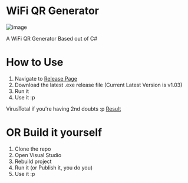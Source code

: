 # WiFi QR Generator

![image](https://user-images.githubusercontent.com/110330524/209289682-50985a2f-5ff6-4a26-9ead-25918cb438c4.png)

A WiFi QR Generator Based out of C#

# How to Use

1) Navigate to [Release Page](https://github.com/Valdezin/WiFi-QR-Generator/releases)
2) Download the latest .exe release file (Current Latest Version is v1.03)
3) Run it
4) Use it :p

VirusTotal if you're having 2nd doubts :p [Result](https://www.virustotal.com/gui/file/986fa56cd2c03b2373faff4d2d9e0bb9412125ce8bbc66f46502e2f02950eaba?nocache=1)

# OR Build it yourself

1) Clone the repo
2) Open Visual Studio
3) Rebuild project
4) Run it (or Publish it, you do you)
5) Use it :p
